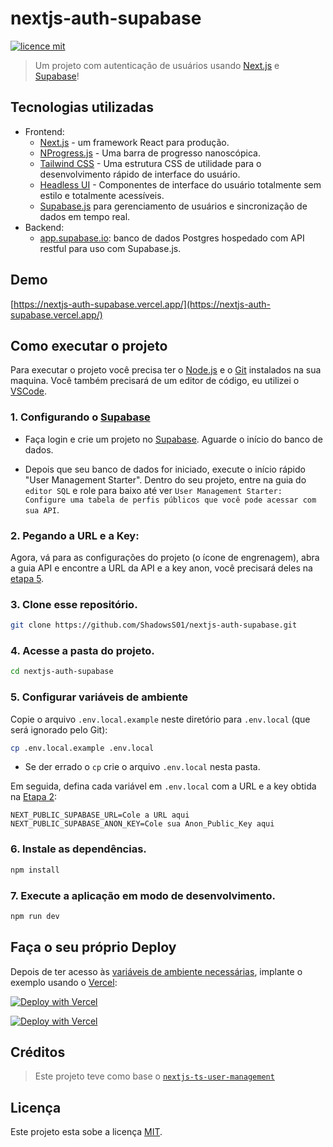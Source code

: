 # nextjs-auth-supabase

[![licence mit](https://img.shields.io/badge/licence-MIT-blue)](LICENSE)

> Um projeto com autenticação de usuários usando [Next.js](https://nextjs.org/) e [Supabase](https://supabase.com/)!

## Tecnologias utilizadas

- Frontend:
  - [Next.js](https://github.com/vercel/next.js) - um framework React para produção.
  - [NProgress.js](https://ricostacruz.com/nprogress/) - Uma barra de progresso nanoscópica.
  - [Tailwind CSS](https://tailwindcss.com/) - Uma estrutura CSS de utilidade para o desenvolvimento rápido de interface do usuário.
  - [Headless UI](https://headlessui.dev/) - Componentes de interface do usuário totalmente sem estilo e totalmente acessíveis.
  - [Supabase.js](https://supabase.com/docs/library/getting-started) para gerenciamento de usuários e sincronização de dados em tempo real.
- Backend:
  - [app.supabase.io](https://app.supabase.io/): banco de dados Postgres hospedado com API restful para uso com Supabase.js.

## Demo

[https://nextjs-auth-supabase.vercel.app/](https://nextjs-auth-supabase.vercel.app/)

## Como executar o projeto

Para executar o projeto você precisa ter o [Node.js](https://nodejs.dev) e o [Git](https://git-scm.com) instalados na sua maquina. Você também precisará de um editor de código, eu utilizei o [VSCode](https://code.visualstudio.com).

### 1. Configurando o [Supabase](https://app.supabase.io/)

- Faça login e crie um projeto no [Supabase](https://app.supabase.io/). Aguarde o início do banco de dados.

- Depois que seu banco de dados for iniciado, execute o início rápido "User Management Starter". Dentro do seu projeto, entre na guia do `editor SQL` e role para baixo até ver `User Management Starter: Configure uma tabela de perfis públicos que você pode acessar com sua API`.

### 2. Pegando a URL e a Key:

Agora, vá para as configurações do projeto (o ícone de engrenagem), abra a guia API e encontre a URL da API e a key anon, você precisará deles na [etapa 5](#5-configurar-vari%C3%A1veis-de-ambiente).

### 3. Clone esse repositório.

```bash
git clone https://github.com/ShadowsS01/nextjs-auth-supabase.git
```

### 4. Acesse a pasta do projeto.

```bash
cd nextjs-auth-supabase
```

### 5. Configurar variáveis de ambiente

Copie o arquivo `.env.local.example` neste diretório para `.env.local` (que será ignorado pelo Git):

```bash
cp .env.local.example .env.local
```
- Se der errado o `cp` crie o arquivo `.env.local` nesta pasta.

Em seguida, defina cada variável em `.env.local` com a URL e a key obtida na [Etapa 2](#2-pegando-a-url-e-a-key):

```text
NEXT_PUBLIC_SUPABASE_URL=Cole a URL aqui
NEXT_PUBLIC_SUPABASE_ANON_KEY=Cole sua Anon_Public_Key aqui
```

### 6. Instale as dependências.

```bash
npm install
```

### 7. Execute a aplicação em modo de desenvolvimento.

```bash
npm run dev
```

## Faça o seu próprio Deploy

Depois de ter acesso às [variáveis de ambiente necessárias](#5-configurar-variáveis-de-ambiente), implante o exemplo usando o [Vercel](https://vercel.com?utm_source=github&utm_medium=readme&utm_campaign=next-example):


[![Deploy with Vercel](https://vercel.com/button)](https://vercel.com/new/git/external?repository-url=https://github.com/ShadowsS01/nextjs-auth-supabase.git&project-name=nextjs-auth-supabase&repository-name=nextjs-auth-supabase&demo-title=NextJs%20Auth%20Supabase&demo-description=Um%20exemplo%20de%20aplicativo%20da%20Web%20usando%20Supabase%20e%20Next.js&demo-url=https://nextjs-auth-supabase.vercel.app/&demo-image=https://repository-images.githubusercontent.com/474755214/bc35a29f-3129-4680-9668-092bc41449cd&env=NEXT_PUBLIC_SUPABASE_ANON_KEY,NEXT_PUBLIC_SUPABASE_URL&envDescription=Necessário%20para%20conectar%20o%20aplicativo%20com%20o%20Supabase&envLink=https%3A%2F%2Fgithub.com%2FShadowsS01%2Fnextjs-auth-supabase#2-pegando-a-url-e-a-key)

[![Deploy with Vercel](https://vercel.com/button)](https://vercel.com/new/clone?repository-url=https%3A%2F%2Fgithub.com%2FShadowsS01%2Fnextjs-auth-supabase&env=NEXT_PUBLIC_SUPABASE_ANON_KEY,NEXT_PUBLIC_SUPABASE_URL&envDescription=Necess%C3%A1rio%20para%20conectar%20o%20aplicativo%20com%20o%20Supabase&envLink=https%3A%2F%2Fgithub.com%2FShadowsS01%2Fnextjs-auth-supabase%232-pegando-a-url-e-a-key&project-name=nextjs-auth-supabase&repository-name=nextjs-auth-supabase&demo-title=NextJs%20Auth%20Supabase&demo-description=Um%20exemplo%20de%20aplicativo%20da%20Web%20usando%20Supabase%20e%20Next.js&demo-url=https%3A%2F%2Fnextjs-auth-supabase.vercel.app%2F&demo-image=https%3A%2F%2Frepository-images.githubusercontent.com%2F474755214%2Fbc35a29f-3129-4680-9668-092bc41449cd)

## Créditos

> Este projeto teve como base o [`nextjs-ts-user-management`](https://github.com/supabase/supabase/tree/master/examples/nextjs-ts-user-management)

## Licença

Este projeto esta sobe a licença [MIT](/LICENSE).
